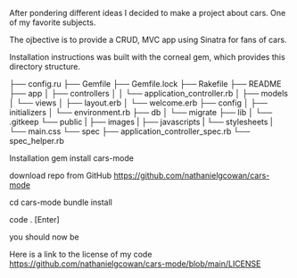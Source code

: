 

After pondering different ideas I decided to make a project about cars. One of my favorite subjects.

The ojbective is to provide a CRUD, MVC app using Sinatra for fans of cars.





Installation instructions was built with the corneal gem, which provides this directory structure.

├── config.ru
├── Gemfile
├── Gemfile.lock
├── Rakefile
├── README
├── app
│   ├── controllers
│   │   └── application_controller.rb
│   ├── models
│   └── views
│       ├── layout.erb
│       └── welcome.erb
├── config
│   ├── initializers
│   └── environment.rb
├── db
│   └── migrate
├── lib
│   └── .gitkeep
└── public
|   ├── images
|   ├── javascripts
|   └── stylesheets
|       └── main.css
└── spec
    ├── application_controller_spec.rb
    └── spec_helper.rb

Installation
gem install cars-mode



download repo from GitHub
https://github.com/nathanielgcowan/cars-mode

cd cars-mode
bundle install

code . [Enter]

you should now be 

Here is a link to the license of my code
https://github.com/nathanielgcowan/cars-mode/blob/main/LICENSE
